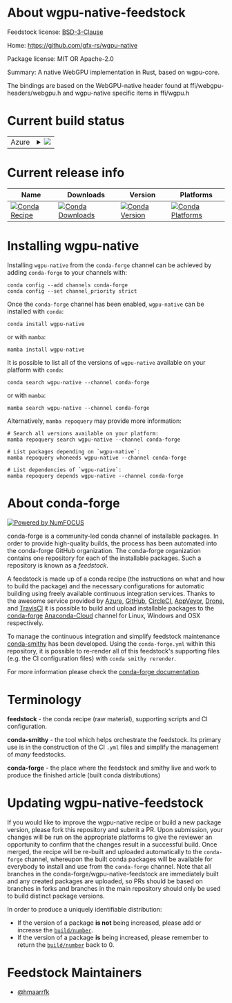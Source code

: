 About wgpu-native-feedstock
===========================

Feedstock license: [BSD-3-Clause](https://github.com/conda-forge/wgpu-native-feedstock/blob/main/LICENSE.txt)

Home: https://github.com/gfx-rs/wgpu-native

Package license: MIT OR Apache-2.0

Summary: A native WebGPU implementation in Rust, based on wgpu-core.

The bindings are based on the WebGPU-native header found at
ffi/webgpu-headers/webgpu.h and wgpu-native specific items in ffi/wgpu.h


Current build status
====================


<table>
    
  <tr>
    <td>Azure</td>
    <td>
      <details>
        <summary>
          <a href="https://dev.azure.com/conda-forge/feedstock-builds/_build/latest?definitionId=20342&branchName=main">
            <img src="https://dev.azure.com/conda-forge/feedstock-builds/_apis/build/status/wgpu-native-feedstock?branchName=main">
          </a>
        </summary>
        <table>
          <thead><tr><th>Variant</th><th>Status</th></tr></thead>
          <tbody><tr>
              <td>linux_64</td>
              <td>
                <a href="https://dev.azure.com/conda-forge/feedstock-builds/_build/latest?definitionId=20342&branchName=main">
                  <img src="https://dev.azure.com/conda-forge/feedstock-builds/_apis/build/status/wgpu-native-feedstock?branchName=main&jobName=linux&configuration=linux%20linux_64_" alt="variant">
                </a>
              </td>
            </tr><tr>
              <td>osx_64</td>
              <td>
                <a href="https://dev.azure.com/conda-forge/feedstock-builds/_build/latest?definitionId=20342&branchName=main">
                  <img src="https://dev.azure.com/conda-forge/feedstock-builds/_apis/build/status/wgpu-native-feedstock?branchName=main&jobName=osx&configuration=osx%20osx_64_" alt="variant">
                </a>
              </td>
            </tr><tr>
              <td>win_64</td>
              <td>
                <a href="https://dev.azure.com/conda-forge/feedstock-builds/_build/latest?definitionId=20342&branchName=main">
                  <img src="https://dev.azure.com/conda-forge/feedstock-builds/_apis/build/status/wgpu-native-feedstock?branchName=main&jobName=win&configuration=win%20win_64_" alt="variant">
                </a>
              </td>
            </tr>
          </tbody>
        </table>
      </details>
    </td>
  </tr>
</table>

Current release info
====================

| Name | Downloads | Version | Platforms |
| --- | --- | --- | --- |
| [![Conda Recipe](https://img.shields.io/badge/recipe-wgpu--native-green.svg)](https://anaconda.org/conda-forge/wgpu-native) | [![Conda Downloads](https://img.shields.io/conda/dn/conda-forge/wgpu-native.svg)](https://anaconda.org/conda-forge/wgpu-native) | [![Conda Version](https://img.shields.io/conda/vn/conda-forge/wgpu-native.svg)](https://anaconda.org/conda-forge/wgpu-native) | [![Conda Platforms](https://img.shields.io/conda/pn/conda-forge/wgpu-native.svg)](https://anaconda.org/conda-forge/wgpu-native) |

Installing wgpu-native
======================

Installing `wgpu-native` from the `conda-forge` channel can be achieved by adding `conda-forge` to your channels with:

```
conda config --add channels conda-forge
conda config --set channel_priority strict
```

Once the `conda-forge` channel has been enabled, `wgpu-native` can be installed with `conda`:

```
conda install wgpu-native
```

or with `mamba`:

```
mamba install wgpu-native
```

It is possible to list all of the versions of `wgpu-native` available on your platform with `conda`:

```
conda search wgpu-native --channel conda-forge
```

or with `mamba`:

```
mamba search wgpu-native --channel conda-forge
```

Alternatively, `mamba repoquery` may provide more information:

```
# Search all versions available on your platform:
mamba repoquery search wgpu-native --channel conda-forge

# List packages depending on `wgpu-native`:
mamba repoquery whoneeds wgpu-native --channel conda-forge

# List dependencies of `wgpu-native`:
mamba repoquery depends wgpu-native --channel conda-forge
```


About conda-forge
=================

[![Powered by
NumFOCUS](https://img.shields.io/badge/powered%20by-NumFOCUS-orange.svg?style=flat&colorA=E1523D&colorB=007D8A)](https://numfocus.org)

conda-forge is a community-led conda channel of installable packages.
In order to provide high-quality builds, the process has been automated into the
conda-forge GitHub organization. The conda-forge organization contains one repository
for each of the installable packages. Such a repository is known as a *feedstock*.

A feedstock is made up of a conda recipe (the instructions on what and how to build
the package) and the necessary configurations for automatic building using freely
available continuous integration services. Thanks to the awesome service provided by
[Azure](https://azure.microsoft.com/en-us/services/devops/), [GitHub](https://github.com/),
[CircleCI](https://circleci.com/), [AppVeyor](https://www.appveyor.com/),
[Drone](https://cloud.drone.io/welcome), and [TravisCI](https://travis-ci.com/)
it is possible to build and upload installable packages to the
[conda-forge](https://anaconda.org/conda-forge) [Anaconda-Cloud](https://anaconda.org/)
channel for Linux, Windows and OSX respectively.

To manage the continuous integration and simplify feedstock maintenance
[conda-smithy](https://github.com/conda-forge/conda-smithy) has been developed.
Using the ``conda-forge.yml`` within this repository, it is possible to re-render all of
this feedstock's supporting files (e.g. the CI configuration files) with ``conda smithy rerender``.

For more information please check the [conda-forge documentation](https://conda-forge.org/docs/).

Terminology
===========

**feedstock** - the conda recipe (raw material), supporting scripts and CI configuration.

**conda-smithy** - the tool which helps orchestrate the feedstock.
                   Its primary use is in the construction of the CI ``.yml`` files
                   and simplify the management of *many* feedstocks.

**conda-forge** - the place where the feedstock and smithy live and work to
                  produce the finished article (built conda distributions)


Updating wgpu-native-feedstock
==============================

If you would like to improve the wgpu-native recipe or build a new
package version, please fork this repository and submit a PR. Upon submission,
your changes will be run on the appropriate platforms to give the reviewer an
opportunity to confirm that the changes result in a successful build. Once
merged, the recipe will be re-built and uploaded automatically to the
`conda-forge` channel, whereupon the built conda packages will be available for
everybody to install and use from the `conda-forge` channel.
Note that all branches in the conda-forge/wgpu-native-feedstock are
immediately built and any created packages are uploaded, so PRs should be based
on branches in forks and branches in the main repository should only be used to
build distinct package versions.

In order to produce a uniquely identifiable distribution:
 * If the version of a package **is not** being increased, please add or increase
   the [``build/number``](https://docs.conda.io/projects/conda-build/en/latest/resources/define-metadata.html#build-number-and-string).
 * If the version of a package **is** being increased, please remember to return
   the [``build/number``](https://docs.conda.io/projects/conda-build/en/latest/resources/define-metadata.html#build-number-and-string)
   back to 0.

Feedstock Maintainers
=====================

* [@hmaarrfk](https://github.com/hmaarrfk/)

